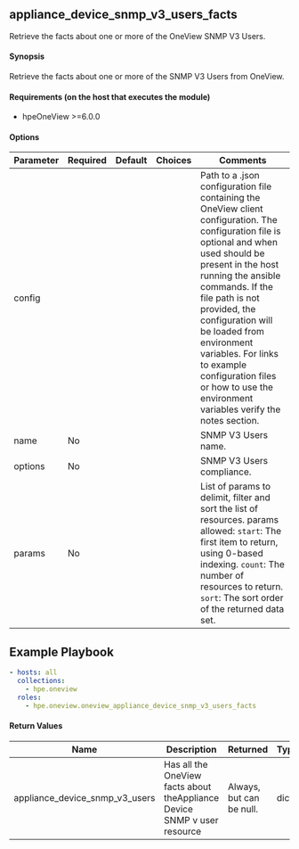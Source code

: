 ## appliance_device_snmp_v3_users_facts
Retrieve the facts about one or more of the OneView SNMP V3 Users.

#### Synopsis
 Retrieve the facts about one or more of the SNMP V3 Users from OneView.

#### Requirements (on the host that executes the module)
  * hpeOneView >=6.0.0  

#### Options

| Parameter     | Required    | Default  | Choices    | Comments |
| ------------- |-------------| ---------|----------- |--------- |
| config  |   |  | |  Path to a .json configuration file containing the OneView client configuration. The configuration file is optional and when used should be present in the host running the ansible commands. If the file path is not provided, the configuration will be loaded from environment variables. For links to example configuration files or how to use the environment variables verify the notes section.  |
| name  |   No  |  | |  SNMP V3 Users name.  |
| options  |   No  |  | |  SNMP V3 Users compliance.  |
| params  |   No  |  | |  List of params to delimit, filter and sort the list of resources.  params allowed: `start`: The first item to return, using 0-based indexing. `count`: The number of resources to return. `sort`: The sort order of the returned data set.  |
## Example Playbook
 
```yaml
- hosts: all
  collections:
    - hpe.oneview
  roles:
    - hpe.oneview.oneview_appliance_device_snmp_v3_users_facts
```

#### Return Values

| Name          | Description  | Returned | Type       |
| ------------- |-------------| ---------|----------- |
| appliance_device_snmp_v3_users  | Has all the OneView facts about theAppliance Device SNMP v user resource |  Always, but can be null. |  dict |

